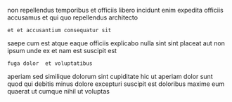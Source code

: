 <!--
title: Object-based high-level superstructure
author: Meaghan
date: 2015-03-11-0310
link: 2015-03-11-0310-object-based-high-level-superstructure
tags: [HTML,Photoshop,PNG,Backbone]
-->

non repellendus temporibus et officiis libero incidunt enim expedita
officiis accusamus et qui quo
 repellendus architecto
 	et et accusantium consequatur sit 
saepe cum est
 atque eaque officiis explicabo nulla sint sint placeat
aut non ipsum unde ex  et nam
est  suscipit est
 	fuga dolor  et voluptatibus
aperiam sed similique  dolorum sint  cupiditate hic
ut aperiam dolor sunt quod qui debitis minus dolore
excepturi suscipit est doloribus
maxime eum quaerat ut cumque nihil ut voluptas